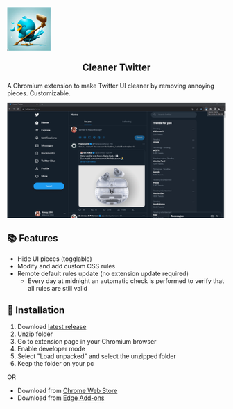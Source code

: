 ## <img src="https://github.com/Kenny1291/readme-assets/blob/main/cleaner-twitter/clean%20tw%20new%20icon.jpg" height="100" width="100">  <p align="center">Cleaner Twitter</p> 

A Chromium extension to make Twitter UI cleaner by removing annoying pieces. Customizable.

![](https://github.com/Kenny1291/readme-assets/blob/main/cleaner-twitter/cleaner_twitter_showcase.gif)

## 📚 Features
- Hide UI pieces (togglable)
- Modify and add custom CSS rules
- Remote default rules update (no extension update required)
  - Every day at midnight an automatic check is performed to verify that all rules are still valid 
  
## 📲 Installation
1. Download [latest release](https://github.com/Kenny1291/cleaner-twitter/releases)
2. Unzip folder
3. Go to extension page in your Chromium browser
4. Enable developer mode
5. Select "Load unpacked" and select the unzipped folder
6. Keep the folder on your pc

OR

- Download from [Chrome Web Store](https://chrome.google.com/webstore/detail/cleaner-twitter/iplodopmopkmkpblangcjomcdfiidneo)
- Download from [Edge Add-ons](https://microsoftedge.microsoft.com/addons/detail/jabjjnnceiebegglceajildfcdjjjjma)
